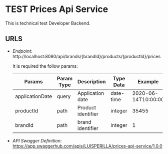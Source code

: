 # TEST Prices Api Service

This is technical test Developer Backend.

## URLS

- *Endpoint:* http://localhost:8080/api/brands/{brandId}/products/{productId}/prices

    It is required the follow params:
	
	| Params          | Param Type | Description        | Type Data     | Example            |
	|-----------------|----------- | ------------------ |---------------|--------------------|
	| applicationDate | query      | Application date   | date-time     |2020-06-14T10:00:00 |
	| productId       | path       | Product identifier | integer       |35455               |
	| brandId         | path       | brand identifier   | integer       |1                   |
 
- *API Swagger Definition:* https://app.swaggerhub.com/apis/LUISPERILLA/prices-api-service/1.0.0